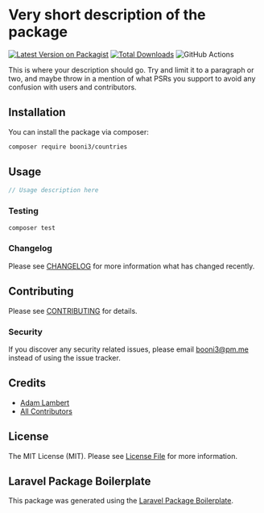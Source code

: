 # Very short description of the package

[![Latest Version on Packagist](https://img.shields.io/packagist/v/booni3/countries.svg?style=flat-square)](https://packagist.org/packages/booni3/countries)
[![Total Downloads](https://img.shields.io/packagist/dt/booni3/countries.svg?style=flat-square)](https://packagist.org/packages/booni3/countries)
![GitHub Actions](https://github.com/booni3/countries/actions/workflows/main.yml/badge.svg)

This is where your description should go. Try and limit it to a paragraph or two, and maybe throw in a mention of what PSRs you support to avoid any confusion with users and contributors.

## Installation

You can install the package via composer:

```bash
composer require booni3/countries
```

## Usage

```php
// Usage description here
```

### Testing

```bash
composer test
```

### Changelog

Please see [CHANGELOG](CHANGELOG.md) for more information what has changed recently.

## Contributing

Please see [CONTRIBUTING](CONTRIBUTING.md) for details.

### Security

If you discover any security related issues, please email booni3@pm.me instead of using the issue tracker.

## Credits

-   [Adam Lambert](https://github.com/booni3)
-   [All Contributors](../../contributors)

## License

The MIT License (MIT). Please see [License File](LICENSE.md) for more information.

## Laravel Package Boilerplate

This package was generated using the [Laravel Package Boilerplate](https://laravelpackageboilerplate.com).
